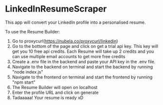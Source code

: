 # LinkedInResumeScraper
This app will convert your LinkedIn profile into a personalised resume.

To use the Resume Builder:
1. Go to proxycurl(https://nubela.co/proxycurl/linkedin)
2. Go to the bottom of the page and click on get a trial api key. This key will get you 10 free api credits. Each Resume will take up 2 credits and you can use multiple email accounts to get more free credits
3. Create a .env file in the backend and paste your API key in the .env file. 
4. Navigate to the backend on terminal and start the backend by running "node index.js"
5. Navigate to the frontend on terminal and start the frontend by running "npm start"
6. The Resume Builder will open on localhost
7. Enter the profile URL and click on generate
8. Tadaaaaa! Your resume is ready xD
